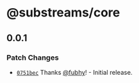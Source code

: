 # @substreams/core

## 0.0.1

### Patch Changes

- [`0751bec`](https://github.com/substreams-js/substreams-js/commit/0751bec311fd7f22ef9dd14d7f6f3470ca44d486) Thanks [@fubhy](https://github.com/fubhy)! - Initial release.
